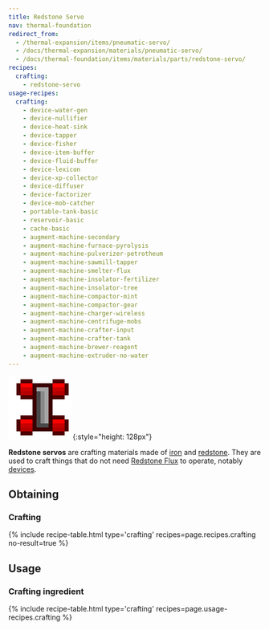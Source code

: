 ```yaml
---
title: Redstone Servo
nav: thermal-foundation
redirect_from:
  - /thermal-expansion/items/pneumatic-servo/
  - /docs/thermal-expansion/materials/pneumatic-servo/
  - /docs/thermal-foundation/items/materials/parts/redstone-servo/
recipes:
  crafting:
    - redstone-servo
usage-recipes:
  crafting:
    - device-water-gen
    - device-nullifier
    - device-heat-sink
    - device-tapper
    - device-fisher
    - device-item-buffer
    - device-fluid-buffer
    - device-lexicon
    - device-xp-collector
    - device-diffuser
    - device-factorizer
    - device-mob-catcher
    - portable-tank-basic
    - reservoir-basic
    - cache-basic
    - augment-machine-secondary
    - augment-machine-furnace-pyrolysis
    - augment-machine-pulverizer-petrotheum
    - augment-machine-sawmill-tapper
    - augment-machine-smelter-flux
    - augment-machine-insolator-fertilizer
    - augment-machine-insolator-tree
    - augment-machine-compactor-mint
    - augment-machine-compactor-gear
    - augment-machine-charger-wireless
    - augment-machine-centrifuge-mobs
    - augment-machine-crafter-input
    - augment-machine-crafter-tank
    - augment-machine-brewer-reagent
    - augment-machine-extruder-no-water
---
```


![Redstone servo](/assets/images/thermal-foundation/redstone-servo.png){:style="height: 128px"}


**Redstone servos** are crafting materials made of
[iron](https://minecraft.gamepedia.com/Iron_Ingot) and
[redstone](https://minecraft.gamepedia.com/Redstone). They are used to craft
things that do not need [Redstone Flux](/docs/redstone-flux/) to operate,
notably [devices](/docs/devices/).


Obtaining
---------

### Crafting
{% include recipe-table.html type='crafting' recipes=page.recipes.crafting no-result=true %}


Usage
-----

### Crafting ingredient
{% include recipe-table.html type='crafting' recipes=page.usage-recipes.crafting %}
